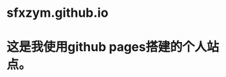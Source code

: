 # sfxzym.github.io
<!DOCTYPE html>
<html>
<body>
<h1>这是我使用github pages搭建的个人站点。</h1>
</body>
</html>
